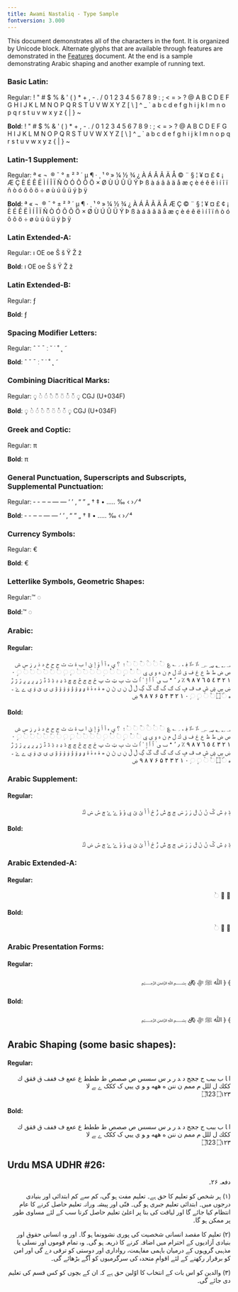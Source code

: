 ```yaml
---
title: Awami Nastaliq - Type Sample
fontversion: 3.000
---
```


This document demonstrates all of the characters in the font. It is organized by Unicode block. Alternate glyphs that are available through features are demonstrated in the [Features](features.md) document. At the end is a sample demonstrating Arabic shaping and another example of running text.

### Basic Latin:

Regular: <span class='awamiL-R normal'> ! " # $ % & ' ( ) * + , - . / 0 1 2 3 4 5 6 7 8 9 : ; < = > ? @ A B C D E F G H I J K L M N O P Q R S T U V W X Y Z [ \ ] ^ _ ` a b c d e f g h i j k l m n o p q r s t u v w x y z { | } ~</span>

**Bold**: <span class='awamiL-B normal'> ! " # $ % & ' ( ) * + , - . / 0 1 2 3 4 5 6 7 8 9 : ; < = > ? @ A B C D E F G H I J K L M N O P Q R S T U V W X Y Z [ \ ] ^ _ ` a b c d e f g h i j k l m n o p q r s t u v w x y z { | } ~</span>


### Latin-1 Supplement:

Regular: <span dir="rtl" class='awamiL-R normal'>   ¡ ¢ £ ¤ ¥ ¦ § ¨ © ª « ¬ ­ ® ¯ ° ± ² ³ ´ µ ¶ · ¸ ¹ º » ¼ ½ ¾ ¿ À Á Â Ã Ä Å Æ Ç È É Ê Ë Ì Í Î Ï Ñ Ò Ó Ô Õ Ö × Ø Ù Ú Û Ü Ý Þ ß à á â ã ä å æ ç è é ê ë ì í î ï ñ ò ó ô õ ö ÷ ø ù ú û ü ý þ ÿ</span>

**Bold**: <span dir="rtl" class='awamiL-B normal'>   ¡ ¢ £ ¤ ¥ ¦ § ¨ © ª « ¬ ­ ® ¯ ° ± ² ³ ´ µ ¶ · ¸ ¹ º » ¼ ½ ¾ ¿ À Á Â Ã Ä Å Æ Ç È É Ê Ë Ì Í Î Ï Ñ Ò Ó Ô Õ Ö × Ø Ù Ú Û Ü Ý Þ ß à á â ã ä å æ ç è é ê ë ì í î ï ñ ò ó ô õ ö ÷ ø ù ú û ü ý þ ÿ</span>


### Latin Extended-A:

Regular: <span dir="rtl" class='awamiL-R normal'>ı OE oe Š š Ÿ Ž ž</span>

**Bold**: <span dir="rtl" class='awamiL-B normal'>ı OE oe Š š Ÿ Ž ž</span>


### Latin Extended-B:

Regular:<span class='awamiL-R normal'> ƒ</span>

**Bold**:<span class='awamiL-B normal'> ƒ</span>

### Spacing Modifier Letters:

Regular: <span class='awamiL-R normal'>ˆ ˇ ˉ ː ˘ ˙ ˚ ˛ ˜</span>

**Bold**: <span class='awamiL-B normal'>ˆ ˇ ˉ ː ˘ ˙ ˚ ˛ ˜</span>


### Combining Diacritical Marks:

Regular: <span class='awamiL-R normal'>◌̧ ◌̀ ◌́ ̂◌ ◌̃ ̈◌ ◌̊ ◌̌ ◌̧ CGJ (U+034F)</span>

**Bold**: <span class='awamiL-B normal'>◌̧ ◌̀ ◌́ ̂◌ ◌̃ ̈◌ ◌̊ ◌̌ ◌̧ CGJ (U+034F)</span>


### Greek and Coptic:

Regular: <span class='awamiL-R normal'> &#x03C0; </span>

**Bold**: <span class='awamiL-B normal'> &#x03C0; </span>


### General Punctuation, Superscripts and Subscripts, Supplemental Punctuation:

Regular:<span class='awamiL-R normal'> ‐ - ‒ – — ― ‘ ’ ‚ “ ” „ † ‡ • ‥… ‰ ‹ › ⁄ ⁴</span>

**Bold**:<span class='awamiL-B normal'> ‐ - ‒ – — ― ‘ ’ ‚ “ ” „ † ‡ • ‥… ‰ ‹ › ⁄ ⁴</span>


### Currency Symbols:

Regular:<span class='awamiL-R normal'> €</span>

**Bold**:<span class='awamiL-B normal'> €</span>


### Letterlike Symbols, Geometric Shapes: 

Regular:<span class='awamiL-R normal'>™ ◌</span>

**Bold**:<span class='awamiL-B normal'>™ ◌</span>


### Arabic:

#### Regular:
<p dir="rtl"><span dir="rtl" class='awami-R normal'>&#x0600; &#x0601; &#x0602; &#x0603; &#x0604; &#x0609; &#x060A; &#x060B; &#x060C; &#x060D; &#x060E; &#x060F; &#x25cc;&#x0610; &#x25cc;&#x0611; &#x25cc;&#x0612; &#x25cc;&#x0613; &#x25cc;&#x0614; &#x25cc;&#x0615; &#x061B; &#x061C; &#x061F; &#x0620; &#x0621; &#x0622; &#x0623; &#x0624; &#x0625; &#x0626; &#x0627; &#x0628; &#x0629; &#x062A; &#x062B; &#x062C; &#x062D; &#x062E; &#x062F; &#x0630; &#x0631; &#x0632; &#x0633; &#x0634; &#x0635; &#x0636; &#x0637; &#x0638; &#x0639; &#x063A; &#x0641; &#x0642; &#x0643; &#x0644; &#x0645; &#x0646; &#x0647; &#x0648; &#x0649; &#x064A; &#x25cc;&#x064B; &#x25cc;&#x064C; &#x25cc;&#x064D; &#x25cc;&#x064E; &#x25cc;&#x064F; &#x25cc;&#x0650; &#x25cc;&#x0651; &#x25cc;&#x0652; &#x25cc;&#x0653; &#x25cc;&#x0654; &#x25cc;&#x0655; &#x25cc;&#x0656; &#x25cc;&#x0657; &#x25cc;&#x0658; &#x25cc;&#x0659; &#x25cc;&#x065A; &#x25cc;&#x065B; &#x25cc;&#x065E; &#x25cc;&#x065F; &#x0660; &#x0661; &#x0662; &#x0663; &#x0664; &#x0665; &#x0666; &#x0667; &#x0668; &#x0669; &#x066A; &#x066B; &#x066C; &#x066D; &#x066E; &#x066F; &#x0670; &#x0671; &#x0672; &#x0673; &#x0674; &#x0675; &#x0679; &#x067A; &#x067B; &#x067C; &#x067D; &#x067E; &#x0681; &#x0683; &#x0684; &#x0685; &#x0686; &#x0687; &#x0688; &#x0689; &#x068A; &#x068B; &#x068E; &#x0690; &#x0691; &#x0693; &#x0694; &#x0695; &#x0696; &#x0697; &#x0698; &#x0699; &#x069A; &#x069B; &#x069C; &#x069E; &#x06A1; &#x06A4; &#x06A5; &#x06A9; &#x06AB; &#x06AF; &#x06B0; &#x06B1; &#x06B3; &#x06B5; &#x06B7; &#x06B9; &#x06BA; &#x06BB; &#x06BC; &#x06BE; &#x06C0; &#x06C1; &#x06C2; &#x06C3; &#x06C4; &#x06C5; &#x06C6; &#x06C7; &#x06C8; &#x06C9; &#x06CA; &#x06CB; &#x06CC; &#x06CD; &#x06CE; &#x06CF; &#x06D0; &#x06D2; &#x06D3; &#x06D4; &#x06D5; &#x25cc;&#x06DC; &#x06DD; &#x25cc;&#x06E0; &#x25cc;&#x06E1; &#x25cc;&#x06EA; &#x25cc;&#x06ED; &#x06F0; &#x06F1; &#x06F2; &#x06F3; &#x06F4; &#x06F5; &#x06F6; &#x06F7; &#x06F8; &#x06F9; &#x06FB; </span></p>

#### Bold:
<p dir="rtl"><span dir="rtl" class='awami-B normal'>&#x0600; &#x0601; &#x0602; &#x0603; &#x0604; &#x0609; &#x060A; &#x060B; &#x060C; &#x060D; &#x060E; &#x060F; &#x25cc;&#x0610; &#x25cc;&#x0611; &#x25cc;&#x0612; &#x25cc;&#x0613; &#x25cc;&#x0614; &#x25cc;&#x0615; &#x061B; &#x061C; &#x061F; &#x0620; &#x0621; &#x0622; &#x0623; &#x0624; &#x0625; &#x0626; &#x0627; &#x0628; &#x0629; &#x062A; &#x062B; &#x062C; &#x062D; &#x062E; &#x062F; &#x0630; &#x0631; &#x0632; &#x0633; &#x0634; &#x0635; &#x0636; &#x0637; &#x0638; &#x0639; &#x063A; &#x0641; &#x0642; &#x0643; &#x0644; &#x0645; &#x0646; &#x0647; &#x0648; &#x0649; &#x064A; &#x25cc;&#x064B; &#x25cc;&#x064C; &#x25cc;&#x064D; &#x25cc;&#x064E; &#x25cc;&#x064F; &#x25cc;&#x0650; &#x25cc;&#x0651; &#x25cc;&#x0652; &#x25cc;&#x0653; &#x25cc;&#x0654; &#x25cc;&#x0655; &#x25cc;&#x0656; &#x25cc;&#x0657; &#x25cc;&#x0658; &#x25cc;&#x0659; &#x25cc;&#x065A; &#x25cc;&#x065B; &#x25cc;&#x065E; &#x25cc;&#x065F; &#x0660; &#x0661; &#x0662; &#x0663; &#x0664; &#x0665; &#x0666; &#x0667; &#x0668; &#x0669; &#x066A; &#x066B; &#x066C; &#x066D; &#x066E; &#x066F; &#x0670; &#x0671; &#x0672; &#x0673; &#x0674; &#x0675; &#x0679; &#x067A; &#x067B; &#x067C; &#x067D; &#x067E; &#x0681; &#x0683; &#x0684; &#x0685; &#x0686; &#x0687; &#x0688; &#x0689; &#x068A; &#x068B; &#x068E; &#x0690; &#x0691; &#x0693; &#x0694; &#x0695; &#x0696; &#x0697; &#x0698; &#x0699; &#x069A; &#x069B; &#x069C; &#x069E; &#x06A1; &#x06A4; &#x06A5; &#x06A9; &#x06AB; &#x06AF; &#x06B0; &#x06B1; &#x06B3; &#x06B5; &#x06B7; &#x06B9; &#x06BA; &#x06BB; &#x06BC; &#x06BE; &#x06C0; &#x06C1; &#x06C2; &#x06C3; &#x06C4; &#x06C5; &#x06C6; &#x06C7; &#x06C8; &#x06C9; &#x06CA; &#x06CB; &#x06CC; &#x06CD; &#x06CE; &#x06CF; &#x06D0; &#x06D2; &#x06D3; &#x06D4; &#x06D5; &#x25cc;&#x06DC; &#x06DD; &#x25cc;&#x06E0; &#x25cc;&#x06E1; &#x25cc;&#x06EA; &#x25cc;&#x06ED; &#x06F0; &#x06F1; &#x06F2; &#x06F3; &#x06F4; &#x06F5; &#x06F6; &#x06F7; &#x06F8; &#x06F9; &#x06FB; </span></p>

### Arabic Supplement:

#### Regular:

<p dir="rtl"><span dir="rtl" class='awami-R normal'>&#x0759; &#x075A; &#x075C; &#x0763; &#x0768; &#x0769; &#x076A; &#x076B; &#x076C; &#x076D; &#x076E; &#x076F; &#x0770; &#x0771; &#x0772; &#x0773; &#x0774; &#x0775; &#x0776; &#x0777; &#x0778; &#x0779; &#x077A; &#x077B; &#x077C; &#x077D; &#x077E; &#x077F;</span></p>

#### Bold:
<p dir="rtl"><span dir="rtl" class='awami-B normal'>&#x0759; &#x075A; &#x075C; &#x0763; &#x0768; &#x0769; &#x076A; &#x076B; &#x076C; &#x076D; &#x076E; &#x076F; &#x0770; &#x0771; &#x0772; &#x0773; &#x0774; &#x0775; &#x0776; &#x0777; &#x0778; &#x0779; &#x077A; &#x077B; &#x077C; &#x077D; &#x077E; &#x077F;</span></p>


### Arabic Extended-A:

#### Regular:
<p dir="rtl"><span dir="rtl" class='awami-R normal'>&#x08C7; &#x08C8; &#x25cc;&#x08FF;</span></p>

#### Bold:
<p dir="rtl"><span dir="rtl" class='awami-B normal'>&#x08C7; &#x08C8; &#x25cc;&#x08FF;</span></p>



### Arabic Presentation Forms:

#### Regular:
<p dir="rtl"><span class='awami-R normal'>&#xFD3E; &#xFD3F; &#xFDF2; &#xFDFA; &#xFDFB; &#xFDFC; &#xFDFD;</span></p>

#### Bold:
<p dir="rtl"><span class='awami-B normal'>&#xFD3E; &#xFD3F; &#xFDF2; &#xFDFA; &#xFDFB; &#xFDFC; &#xFDFD;</span></p>


## Arabic Shaping (some basic shapes):

#### Regular:
<p dir="rtl"><span class='awami-R normal'>&#x0627; &#x200D;&#x0627; &#x0628; &#x0628;&#x0628;&#x0628; &#x062c; &#x062c;&#x062c;&#x062c; &#x062f; &#x200d;&#x062f; &#x0631; &#x200d;&#x0631; &#x0633; &#x0633;&#x0633;&#x0633;  &#x0635; &#x0635;&#x0635;&#x0635; &#x0637; &#x0637;&#x0637;&#x0637; &#x0639; &#x0639;&#x0639;&#x0639; &#x0641; &#x0641;&#x0641;&#x0641; &#x0642; &#x0642;&#x0642;&#x0642; &#x0643; &#x0643;&#x0643;&#x0643; &#x0644; &#x0644;&#x0644;&#x0644; &#x0645; &#x0645;&#x0645;&#x0645; &#x0646; &#x0646;&#x0646;&#x0646; &#x0647; &#x0647;&#x0647;&#x0647; &#x0648; &#x200d;&#x0648; &#x064A; &#x064A;&#x064A;&#x064A; &#x06a9; &#x06a9;&#x06a9;&#x06a9; &#x06d2; &#x200d;&#x06d2; &#x0644;&#x0627; </br>
&#x202D;&#x6DD;&#x31;&#x32;&#x33;&#x202C; &#x202D;&#x6DD;&#x0661;&#x0662;&#x0663;&#x202C;</span></p>

#### Bold:
<p dir="rtl"><span class='awami-B normal'>&#x0627; &#x200D;&#x0627; &#x0628; &#x0628;&#x0628;&#x0628; &#x062c; &#x062c;&#x062c;&#x062c; &#x062f; &#x200d;&#x062f; &#x0631; &#x200d;&#x0631; &#x0633; &#x0633;&#x0633;&#x0633;  &#x0635; &#x0635;&#x0635;&#x0635; &#x0637; &#x0637;&#x0637;&#x0637; &#x0639; &#x0639;&#x0639;&#x0639; &#x0641; &#x0641;&#x0641;&#x0641; &#x0642; &#x0642;&#x0642;&#x0642; &#x0643; &#x0643;&#x0643;&#x0643; &#x0644; &#x0644;&#x0644;&#x0644; &#x0645; &#x0645;&#x0645;&#x0645; &#x0646; &#x0646;&#x0646;&#x0646; &#x0647; &#x0647;&#x0647;&#x0647; &#x0648; &#x200d;&#x0648; &#x064A; &#x064A;&#x064A;&#x064A; &#x06a9; &#x06a9;&#x06a9;&#x06a9; &#x06d2; &#x200d;&#x06d2; &#x0644;&#x0627; </br>
&#x202D;&#x6DD;&#x31;&#x32;&#x33;&#x202C; &#x202D;&#x6DD;&#x0661;&#x0662;&#x0663;&#x202C;</span></p>


## Urdu MSA UDHR #26:

<p dir="rtl"><span class='awami-B normal'> دفعہ ۲۶۔</span></p>

<p dir="rtl"><span class='awami-R normal'>(۱) ہر شخص کو تعلیم کا حق ہے۔ تعلیم مفت ہو گی، کم سے کم ابتدائی اور بنیادی درجوں میں۔ ابتدائی تعلیم جبری ہو گی۔ فنّی اور پیشہ ورانہ تعلیم حاصل کرنے کا عام انتظام کیا جائے گا اور لیاقت کی بنا پر اعلیٰ تعلیم حاصل کرنا سب کے لئے مساوی طور پر ممکن ہو گا۔</span></p>

<p dir="rtl"><span class='awami-R normal'>(۲) تعلیم کا مقصد انسانی شخصیت کی پوری نشوونما ہو گا۔ اور وہ انسانی حقوق اور بنیادی آزادیوں کے احترام میں اضافہ کرنے کا ذریعہ ہو گی۔ وہ تمام قوموں اور نسلی یا مذہبی گروہوں کے درمیان باہمی مفاہمت، رواداری اور دوستی کو ترقی دے گی اور امن کو برقرار رکھنے کے لئے اقوامِ متحدہ کی سرگرمیوں کو آگے بڑھائے گی۔</span></p>

<p dir="rtl"><span class='awami-R normal'>(۳) والدین کو اس بات کے انتخاب کا اوّلین حق ہے کہ ان کے بچوں کو کس قسم کی تعلیم دی جائے گی۔</span></p>




<!-- PRODUCT SITE ONLY
[font id='awami' face='AwamiNastaliq-Regular' bold='AwamiNastaliq-Bold' size='150%' lineheight='200%' rtl=1]
[font id='awamiL' face='AwamiNastaliq-Regular' bold='AwamiNastaliq-Bold' size='150%' ltr=1]
-->


